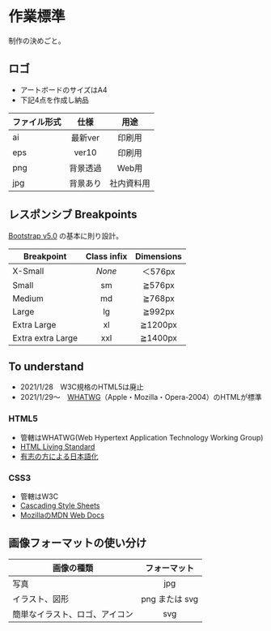 # 作業標準

制作の決めごと。

## ロゴ

- アートボードのサイズはA4
- 下記4点を作成し納品

|ファイル形式|仕様|用途|
|---|:---:|:---:|
|ai|最新ver|印刷用|
|eps|ver10|印刷用|
|png|背景透過|Web用|
|jpg|背景あり|社内資料用|

## レスポンシブ Breakpoints

[Bootstrap v5.0](https://getbootstrap.jp/docs/5.0/layout/breakpoints/) の基本に則り設計。

|Breakpoint|Class infix|Dimensions|
|---|:---:|:---:|
|X-Small|_None_|＜576px|
|Small|sm|≧576px|
|Medium|md|≧768px|
|Large|lg|≧992px|
|Extra Large|xl|≧1200px|
|Extra extra Large|xxl|≧1400px|

## To understand

- 2021/1/28　W3C規格のHTML5は廃止
- 2021/1/29～　[WHATWG](https://whatwg.org/)（Apple・Mozilla・Opera-2004）のHTMLが標準

### HTML5

- 管轄はWHATWG(Web Hypertext Application Technology Working Group)
- [HTML Living Standard](https://html.spec.whatwg.org/)
- [有志の方による日本語化](https://momdo.github.io/html/)

### CSS3

- 管轄はW3C
- [Cascading Style Sheets](https://www.w3.org/Style/CSS/)
- [MozillaのMDN Web Docs](https://developer.mozilla.org/ja/docs/Web/CSS)

## 画像フォーマットの使い分け

|画像の種類|フォーマット|
|---|:---:|
|写真|jpg|
|イラスト、図形|png または svg|
|簡単なイラスト、ロゴ、アイコン|svg|
